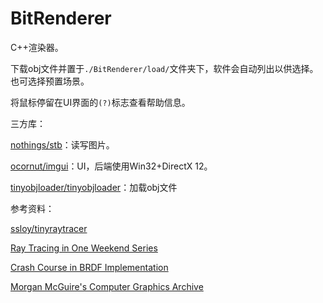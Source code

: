 # BitRenderer

C++渲染器。

下载obj文件并置于`./BitRenderer/load/`文件夹下，软件会自动列出以供选择。也可选择预置场景。

将鼠标停留在UI界面的`(?)`标志查看帮助信息。

三方库：

[nothings/stb](https://github.com/nothings/stb)：读写图片。

[ocornut/imgui](https://github.com/ocornut/imgui)：UI，后端使用Win32+DirectX 12。

[tinyobjloader/tinyobjloader](https://github.com/tinyobjloader/tinyobjloader)：加载obj文件

参考资料：

[ssloy/tinyraytracer](https://github.com/ssloy/tinyraytracer)

[Ray Tracing in One Weekend Series](https://raytracing.github.io/)

[Crash Course in BRDF Implementation](https://boksajak.github.io/blog/BRDF)

[Morgan McGuire's Computer Graphics Archive](https://casual-effects.com/data/)

